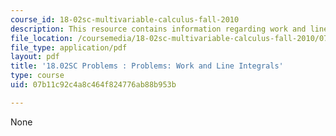 ```yaml
---
course_id: 18-02sc-multivariable-calculus-fall-2010
description: This resource contains information regarding work and line integrals.
file_location: /coursemedia/18-02sc-multivariable-calculus-fall-2010/07b11c92c4a8c464f824776ab88b953b_MIT18_02SC_pb_57_quest.pdf
file_type: application/pdf
layout: pdf
title: '18.02SC Problems : Problems: Work and Line Integrals'
type: course
uid: 07b11c92c4a8c464f824776ab88b953b

---
```

None